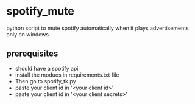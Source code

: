# spotify_mute
python script to mute spotify automatically when it plays advertisements only on windows


## prerequisites
* should have a spotify api
* install the modues in requirements.txt file
* Then go to spotify_tk.py
* paste your client id in \'\<your client id\>\'
* paste your client id in \'\<your client secrets\>\'
